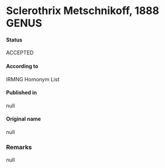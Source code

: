 # Sclerothrix Metschnikoff, 1888 GENUS

#### Status
ACCEPTED

#### According to
IRMNG Homonym List

#### Published in
null

#### Original name
null

### Remarks
null